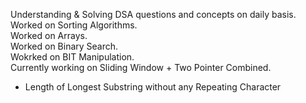 Understanding & Solving DSA questions and concepts on daily basis.  
Worked on Sorting Algorithms.  
Worked on Arrays.  
Worked on Binary Search.  
Wokrked on BIT Manipulation.  
Currently working on Sliding Window + Two Pointer Combined.
- Length of Longest Substring without any Repeating Character
